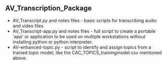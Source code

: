 ## AV_Transcription_Package

* AV_Transcript.py and notes files -  basic scripts for transcribing audio and video files
* AV_Transcript-app.py and notes files - full script to create a portable 'app' or application to be used on multiple workstations without installing python or python interpreter. 
* AV-enhanced-topic.py - script to identify and assign topics from a trained topic model, like the CAC_TOPICS_trainingmodel.csv mentioned above.
